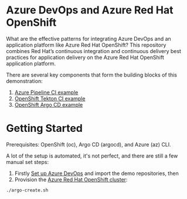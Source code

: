 # Azure DevOps and Azure Red Hat OpenShift 
What are the effective patterns for integrating Azure DevOps and an application platform like Azure Red Hat OpenShift? This repository combines Red Hat’s continuous integration and continuous delivery best practices for application delivery on the Azure Red Hat OpenShift application platform. 

There are several key components that form the building blocks of this demonstration:
1. [Azure Pipeline CI example](https://github.com/lijcam/tailspin-azurepipeline-ci)
2. [OpenShift Tekton CI example](https://github.com/lijcam/tailspin-tekton-ci)
3. [OpenShift Argo CD example](https://github.com/lijcam/tailspin-argocd-cd)
# Getting Started

Prerequisites: OpenShift (oc), Argo CD (argocd), and Azure (az) CLI. 

A lot of the setup is automated, it's not perfect, and there are still a few manual set steps:

1. Firstly [Set up Azure DevOps](setup/AzureDevOps/README.md) and import the demo repositories, then
2. Provision the [Azure Red Hat OpenShift cluster](setup/AzureRedHatOpenShift/README.md):

```
./argo-create.sh
```


